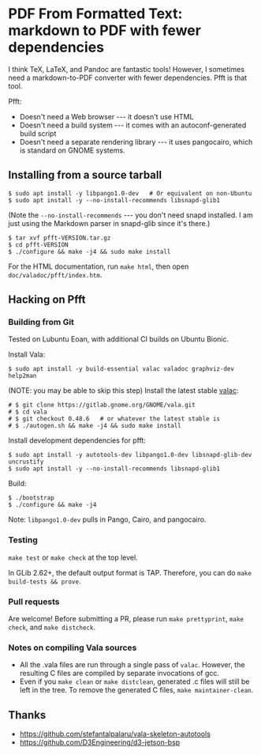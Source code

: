 # PDF From Formatted Text: markdown to PDF with fewer dependencies

I think TeX, LaTeX, and Pandoc are fantastic tools!  However, I sometimes
need a markdown-to-PDF converter with fewer dependencies.  Pfft is that tool.

Pfft:

- Doesn't need a Web browser --- it doesn't use HTML
- Doesn't need a build system --- it comes with an autoconf-generated build
  script
- Doesn't need a separate rendering library --- it uses pangocairo, which
  is standard on GNOME systems.

## Installing from a source tarball

    $ sudo apt install -y libpango1.0-dev   # Or equivalent on non-Ubuntu
    $ sudo apt install -y --no-install-recommends libsnapd-glib1

(Note the `--no-install-recommends` --- you don't need snapd installed.
I am just using the Markdown parser in snapd-glib since it's there.)

    $ tar xvf pfft-VERSION.tar.gz
    $ cd pfft-VERSION
    $ ./configure && make -j4 && sudo make install

For the HTML documentation, run `make html`, then open
`doc/valadoc/pfft/index.htm`.

## Hacking on Pfft

### Building from Git

Tested on Lubuntu Eoan, with additional CI builds on Ubuntu Bionic.

Install Vala:

    $ sudo apt install -y build-essential valac valadoc graphviz-dev help2man

(NOTE: you may be able to skip this step) Install the latest stable [valac]:

    # $ git clone https://gitlab.gnome.org/GNOME/vala.git
    # $ cd vala
    # $ git checkout 0.48.6   # or whatever the latest stable is
    # $ ./autogen.sh && make -j4 && sudo make install

Install development dependencies for pfft:

    $ sudo apt install -y autotools-dev libpango1.0-dev libsnapd-glib-dev uncrustify
    $ sudo apt install -y --no-install-recommends libsnapd-glib1

Build:

    $ ./bootstrap
    $ ./configure && make -j4

Note: `libpango1.0-dev` pulls in Pango, Cairo, and pangocairo.

### Testing

`make test` or `make check` at the top level.

In GLib 2.62+, the default output format is TAP.  Therefore, you can do
`make build-tests && prove`.

### Pull requests

Are welcome!  Before submitting a PR, please run `make prettyprint`,
`make check`, and `make distcheck`.

### Notes on compiling Vala sources

- All the .vala files are run through a single pass of `valac`.
  However, the resulting C files are compiled by separate invocations of gcc.
- Even if you `make clean` or `make distclean`, generated .c files will still
  be left in the tree.  To remove the generated C files,
  `make maintainer-clean`.

## Thanks

- <https://github.com/stefantalpalaru/vala-skeleton-autotools>
- <https://github.com/D3Engineering/d3-jetson-bsp>

[valac]: https://wiki.gnome.org/Projects/Vala
